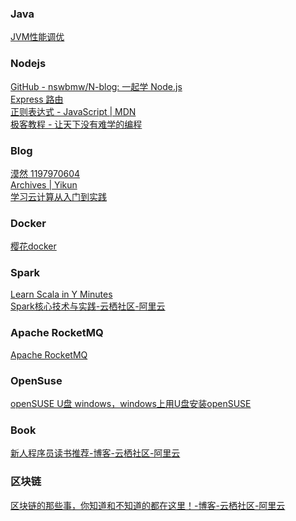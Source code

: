 ### Java
[JVM性能调优](http://www.zuidaima.com/blog/3339794296048640.htm)

### Nodejs
[GitHub - nswbmw/N-blog: 一起学 Node.js](https://github.com/nswbmw/N-blog)<br>
[Express 路由](http://expressjs.com/zh-cn/guide/routing.html)<br>
[正则表达式 - JavaScript | MDN](https://developer.mozilla.org/zh-CN/docs/Web/JavaScript/Guide/Regular_Expressions)<br>
[极客教程 - 让天下没有难学的编程](https://www.geekjc.com/)

### Blog
[漠然 1197970604](https://mritd.me/categories/)<br>
[Archives | Yikun](http://yikun.github.io/archives/)<br>
[学习云计算从入门到实践](https://yq.aliyun.com/articles/62910?spm=5176.8091938.0.0.Li79GJ)

### Docker
[樱花docker](https://app.arukas.io/)

### Spark
[Learn Scala in Y Minutes](https://learnxinyminutes.com/docs/scala/)<br>
[Spark核心技术与实践-云栖社区-阿里云](https://yq.aliyun.com/topic/69?spm=5176.8279002.620247.3)

### Apache RocketMQ
[Apache RocketMQ](https://rocketmq.incubator.apache.org/)

### OpenSuse
[openSUSE U盘 windows，windows上用U盘安装openSUSE](http://blog.csdn.net/phodal/article/details/8683203)

### Book
[新人程序员读书推荐-博客-云栖社区-阿里云](https://yq.aliyun.com/articles/62704?spm=5176.8091938.0.0.lHkHhV)

### 区块链
[ 区块链的那些事，你知道和不知道的都在这里！-博客-云栖社区-阿里云 ](https://yq.aliyun.com/articles/65264?utm_campaign=wenzhang&utm_medium=article&utm_source=QQ-qun&utm_content=m_8025)